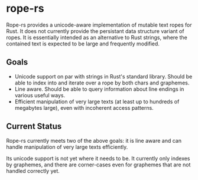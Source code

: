 # rope-rs

Rope-rs provides a unicode-aware implementation of mutable text ropes for Rust.  It does not currently provide the persistant data structure variant of ropes.  It is essentially intended as an alternative to Rust strings, where the contained text is expected to be large and frequently modified.

## Goals

- Unicode support on par with strings in Rust's standard library.  Should be able to index into and iterate over a rope by both chars and graphemes.
- Line aware.  Should be able to query information about line endings in various useful ways.
- Efficient manipulation of very large texts (at least up to hundreds of megabytes large), even with incoherent access patterns.

## Current Status

Rope-rs currently meets two of the above goals: it is line aware and can handle manipulation of very large texts efficiently.

Its unicode support is not yet where it needs to be.  It currently only indexes by graphemes, and there are corner-cases even for graphemes that are not handled correctly yet.
